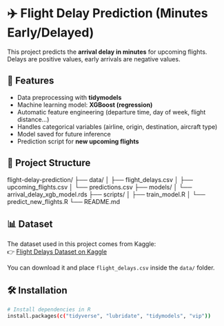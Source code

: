# ✈️ Flight Delay Prediction (Minutes Early/Delayed)

This project predicts the **arrival delay in minutes** for upcoming flights.  
Delays are positive values, early arrivals are negative values.

## 🚀 Features
- Data preprocessing with **tidymodels**
- Machine learning model: **XGBoost (regression)**
- Automatic feature engineering (departure time, day of week, flight distance…)
- Handles categorical variables (airline, origin, destination, aircraft type)
- Model saved for future inference
- Prediction script for **new upcoming flights**

## 📂 Project Structure

flight-delay-prediction/
├── data/
│ ├── flight_delays.csv
│ ├── upcoming_flights.csv
│ └── predictions.csv
├── models/
│ └── arrival_delay_xgb_model.rds
├── scripts/
│ ├── train_model.R
│ └── predict_new_flights.R
└── README.md


## 📊 Dataset
The dataset used in this project comes from Kaggle:  
👉 [Flight Delays Dataset on Kaggle](https://www.kaggle.com/datasets/umeradnaan/flight-delays-dataset)

You can download it and place `flight_delays.csv` inside the `data/` folder.

## 🛠️ Installation
```bash
# Install dependencies in R
install.packages(c("tidyverse", "lubridate", "tidymodels", "vip"))
